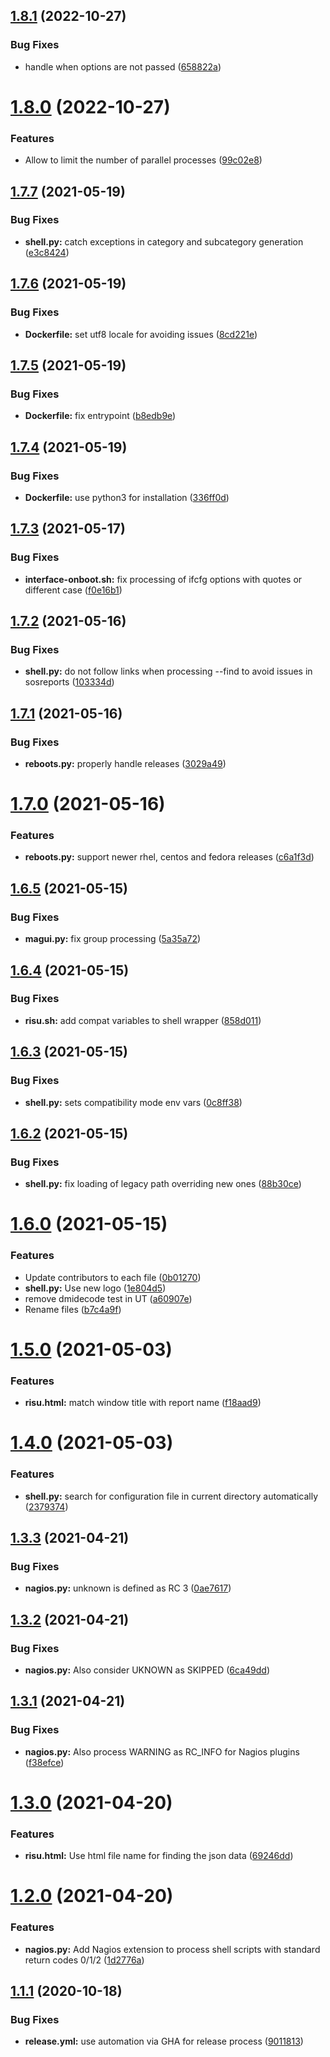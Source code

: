 ## [1.8.1](https://github.com/risuorg/risu/compare/1.8.0...1.8.1) (2022-10-27)

### Bug Fixes

- handle when options are not passed ([658822a](https://github.com/risuorg/risu/commit/658822ac7f13c3be688fefe585f7f24cdacfb5ed))

# [1.8.0](https://github.com/risuorg/risu/compare/1.7.7...1.8.0) (2022-10-27)

### Features

- Allow to limit the number of parallel processes ([99c02e8](https://github.com/risuorg/risu/commit/99c02e884e2c25dda654266ed8d5f6dc61871d4e))

## [1.7.7](https://github.com/risuorg/risu/compare/1.7.6...1.7.7) (2021-05-19)

### Bug Fixes

- **shell.py:** catch exceptions in category and subcategory generation ([e3c8424](https://github.com/risuorg/risu/commit/e3c8424a2346a14c6a59d37346eb120da3de0723))

## [1.7.6](https://github.com/risuorg/risu/compare/1.7.5...1.7.6) (2021-05-19)

### Bug Fixes

- **Dockerfile:** set utf8 locale for avoiding issues ([8cd221e](https://github.com/risuorg/risu/commit/8cd221eb34c9a041a1b8bace2bba7fec6a2fcb9e))

## [1.7.5](https://github.com/risuorg/risu/compare/1.7.4...1.7.5) (2021-05-19)

### Bug Fixes

- **Dockerfile:** fix entrypoint ([b8edb9e](https://github.com/risuorg/risu/commit/b8edb9e47e739aed4b53270cbe9a8e6fdcd6a99f))

## [1.7.4](https://github.com/risuorg/risu/compare/1.7.3...1.7.4) (2021-05-19)

### Bug Fixes

- **Dockerfile:** use python3 for installation ([336ff0d](https://github.com/risuorg/risu/commit/336ff0d6524ae8808a82edb8603bb4263be8d232))

## [1.7.3](https://github.com/risuorg/risu/compare/1.7.2...1.7.3) (2021-05-17)

### Bug Fixes

- **interface-onboot.sh:** fix processing of ifcfg options with quotes or different case ([f0e16b1](https://github.com/risuorg/risu/commit/f0e16b143c1b14ba0ab0f9da86f422c2fa9b70b3))

## [1.7.2](https://github.com/risuorg/risu/compare/1.7.1...1.7.2) (2021-05-16)

### Bug Fixes

- **shell.py:** do not follow links when processing --find to avoid issues in sosreports ([103334d](https://github.com/risuorg/risu/commit/103334d148b23278f39a01dc0f08105c49256782))

## [1.7.1](https://github.com/risuorg/risu/compare/1.7.0...1.7.1) (2021-05-16)

### Bug Fixes

- **reboots.py:** properly handle releases ([3029a49](https://github.com/risuorg/risu/commit/3029a49145f838a487dfedca145b7654666fcbfe))

# [1.7.0](https://github.com/risuorg/risu/compare/1.6.5...1.7.0) (2021-05-16)

### Features

- **reboots.py:** support newer rhel, centos and fedora releases ([c6a1f3d](https://github.com/risuorg/risu/commit/c6a1f3da862d0c9ca60dd28ea7c99e0dcd746117))

## [1.6.5](https://github.com/risuorg/risu/compare/1.6.4...1.6.5) (2021-05-15)

### Bug Fixes

- **magui.py:** fix group processing ([5a35a72](https://github.com/risuorg/risu/commit/5a35a720681c9dbb9dd364909998075f5a093cbc))

## [1.6.4](https://github.com/risuorg/risu/compare/1.6.3...1.6.4) (2021-05-15)

### Bug Fixes

- **risu.sh:** add compat variables to shell wrapper ([858d011](https://github.com/risuorg/risu/commit/858d011ee8fbd64238fa0c76e4e936cbe5d62098))

## [1.6.3](https://github.com/risuorg/risu/compare/1.6.2...1.6.3) (2021-05-15)

### Bug Fixes

- **shell.py:** sets compatibility mode env vars ([0c8ff38](https://github.com/risuorg/risu/commit/0c8ff384ed1fbbdfb5df5e4696981ed2c7e9905c))

## [1.6.2](https://github.com/risuorg/risu/compare/1.6.1...1.6.2) (2021-05-15)

### Bug Fixes

- **shell.py:** fix loading of legacy path overriding new ones ([88b30ce](https://github.com/risuorg/risu/commit/88b30ceee407e373a4655b279b90788552bff8f7))

# [1.6.0](https://github.com/risuorg/risu/compare/1.5.0...1.6.0) (2021-05-15)

### Features

- Update contributors to each file ([0b01270](https://github.com/risuorg/risu/commit/0b01270134eea642ea3139cc86c5db5e57c0a4ba))
- **shell.py:** Use new logo ([1e804d5](https://github.com/risuorg/risu/commit/1e804d55591cdf01c5cb6034dbaf33f7590ccf61))
- remove dmidecode test in UT ([a60907e](https://github.com/risuorg/risu/commit/a60907eeb67a134d2a99032ea3a4ca94dde15aae))
- Rename files ([b7c4a9f](https://github.com/risuorg/risu/commit/b7c4a9f73b8472544764ac04c054ce734c458063))

# [1.5.0](https://github.com/risuorg/risu/compare/1.4.0...1.5.0) (2021-05-03)

### Features

- **risu.html:** match window title with report name ([f18aad9](https://github.com/risuorg/risu/commit/f18aad9f0e6582f6deb1190dda1bc98152a6028b))

# [1.4.0](https://github.com/risuorg/risu/compare/1.3.3...1.4.0) (2021-05-03)

### Features

- **shell.py:** search for configuration file in current directory automatically ([2379374](https://github.com/risuorg/risu/commit/2379374ea86869ae5b458add35604a4cf33a992a))

## [1.3.3](https://github.com/risuorg/risu/compare/1.3.2...1.3.3) (2021-04-21)

### Bug Fixes

- **nagios.py:** unknown is defined as RC 3 ([0ae7617](https://github.com/risuorg/risu/commit/0ae7617357d9e4cab3bf45f9523ea207169c8863))

## [1.3.2](https://github.com/risuorg/risu/compare/1.3.1...1.3.2) (2021-04-21)

### Bug Fixes

- **nagios.py:** Also consider UKNOWN as SKIPPED ([6ca49dd](https://github.com/risuorg/risu/commit/6ca49dd2df7a75e1f4fff0318fa8a6c29a8739d6))

## [1.3.1](https://github.com/risuorg/risu/compare/1.3.0...1.3.1) (2021-04-21)

### Bug Fixes

- **nagios.py:** Also process WARNING as RC_INFO for Nagios plugins ([f38efce](https://github.com/risuorg/risu/commit/f38efce9a13961d3b9c967390df2846e4cffc6cb))

# [1.3.0](https://github.com/risuorg/risu/compare/1.2.0...1.3.0) (2021-04-20)

### Features

- **risu.html:** Use html file name for finding the json data ([69246dd](https://github.com/risuorg/risu/commit/69246dde55f6204bb9ea9a79d0a83f36200fc3f4))

# [1.2.0](https://github.com/risuorg/risu/compare/1.1.1...1.2.0) (2021-04-20)

### Features

- **nagios.py:** Add Nagios extension to process shell scripts with standard return codes 0/1/2 ([1d2776a](https://github.com/risuorg/risu/commit/1d2776ae4fab4c825ee8a2f35e53bbdc0e9ec4c4))

## [1.1.1](https://github.com/risuorg/risu/compare/1.1.0...1.1.1) (2020-10-18)

### Bug Fixes

- **release.yml:** use automation via GHA for release process ([9011813](https://github.com/risuorg/risu/commit/901181398adfed12e78d0e550f71ab79f4aaafd1))
